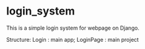# login_system
This is a simple login system for webpage on Django.

Structure:
Login : main app;
LoginPage : main project
